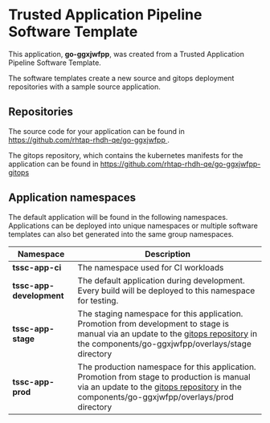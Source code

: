 # Trusted Application Pipeline Software Template

This application, **go-ggxjwfpp**, was created from a Trusted Application Pipeline Software Template.

The software templates create a new source and gitops deployment repositories with a sample source application. 

## Repositories

The source code for your application can be found in [https://github.com/rhtap-rhdh-qe/go-ggxjwfpp ](https://github.com/rhtap-rhdh-qe/go-ggxjwfpp ).
 
The gitops repository, which contains the kubernetes manifests for the application can be found in 
[https://github.com/rhtap-rhdh-qe/go-ggxjwfpp-gitops ](https://github.com/rhtap-rhdh-qe/go-ggxjwfpp-gitops ) 

## Application namespaces 

The default application will be found in the following namespaces. Applications can be deployed into unique namespaces or multiple software templates can also bet generated into the same group namespaces.  

|  Namespace   |  Description   |  
| -------- | -------- |
| **tssc-app-ci** | The namespace used for CI workloads |
| **tssc-app-development** | The default application during development. Every build will be deployed to this namespace for testing. |
| **tssc-app-stage** | The staging namespace for this application. Promotion from development to stage is manual via an update to the [gitops repository](https://github.com/rhtap-rhdh-qe/go-ggxjwfpp-gitops ) in the components/go-ggxjwfpp/overlays/stage directory |
| **tssc-app-prod** | The production namespace for this application. Promotion from stage to production is manual via an update to the [gitops repository](https://github.com/rhtap-rhdh-qe/go-ggxjwfpp-gitops ) in the components/go-ggxjwfpp/overlays/prod directory |